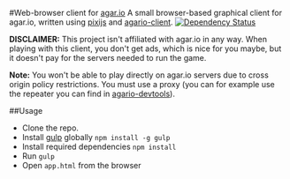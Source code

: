#Web-browser client for [agar.io](http://agar.io)
A small browser-based graphical client for agar.io, written using [pixijs](http://www.pixijs.com/) and [agario-client](https://github.com/pulviscriptor/agario-client).
[![Dependency Status](https://gemnasium.com/GeoffreyFrogeye/agario-webclient.svg)](https://gemnasium.com/GeoffreyFrogeye/agario-webclient)


**DISCLAIMER:** This project isn't affiliated with agar.io in any way. When playing with this client, you don't get ads, which is nice for you maybe, but it doesn't pay for the servers needed to run the game.

**Note:** You won't be able to play directly on agar.io servers due to cross origin policy restrictions. You must use a proxy (you can for example use the repeater you can find in [agario-devtools](https://github.com/pulviscriptor/agario-devtools)).

##Usage

* Clone the repo.
* Install [gulp](http://gulpjs.com/) globally `npm install -g gulp`
* Install required dependencies `npm install`
* Run `gulp`
* Open `app.html` from the browser
